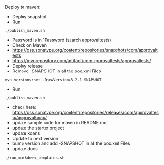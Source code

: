 Deploy to maven:
* Deploy snapshot
 * Run
 ```
 ./publish_maven.sh
 ```
   * Password is in 1Password (search approvaltests)
 * Check on Maven
  * https://oss.sonatype.org/content/repositories/snapshots/com/approvaltests
  * https://mvnrepository.com/artifact/com.approvaltests/approvaltests/
* Deploy release  
 * Remove -SNAPSHOT in all the pox.xml Files
 ```
 mvn versions:set -DnewVersion=3.2.1-SNAPSHOT
 ```

* Run
```
./publish_maven.sh
```
  * check here: https://oss.sonatype.org/content/repositories/releases/com/approvaltests/approvaltests/
  * update sample code for maven in README.md
  * update the starter project
  * update koans
  * Update to next version
  * bump version and add -SNAPSHOT in all the pox.xml Files
  * update docs

  ```
  ./run_markdown_templates.sh  
  ```

